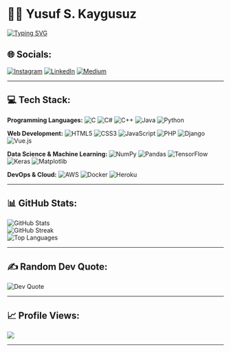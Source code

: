 # 👨‍💻 Yusuf S. Kaygusuz

[![Typing SVG](https://readme-typing-svg.herokuapp.com?font=Fira+Code&pause=100&color=00FF00&width=435&lines=Computer+Engineer;Full+Stack+Developer;AI+%26+Image+Processing+Enthusiast)](https://git.io/typing-svg)

## 🌐 Socials:
[![Instagram](https://img.shields.io/badge/Instagram-%23E4405F.svg?style=for-the-badge&logo=Instagram&logoColor=white)](https://instagram.com/yusufskaygusuz) 
[![LinkedIn](https://img.shields.io/badge/LinkedIn-%230077B5.svg?style=for-the-badge&logo=linkedin&logoColor=white)](https://linkedin.com/in/yusuf-sami-k-69b992230) 
[![Medium](https://img.shields.io/badge/Medium-12100E?style=for-the-badge&logo=medium&logoColor=white)](https://medium.com/@yusufskaygusuz)

---

## 💻 Tech Stack:
**Programming Languages:**
![C](https://img.shields.io/badge/c-%2300599C.svg?style=for-the-badge&logo=c&logoColor=white) 
![C#](https://img.shields.io/badge/c%23-%23239120.svg?style=for-the-badge&logo=csharp&logoColor=white) 
![C++](https://img.shields.io/badge/c++-%2300599C.svg?style=for-the-badge&logo=c%2B%2B&logoColor=white) 
![Java](https://img.shields.io/badge/java-%23ED8B00.svg?style=for-the-badge&logo=openjdk&logoColor=white) 
![Python](https://img.shields.io/badge/python-%2314354C.svg?style=for-the-badge&logo=python&logoColor=white)

**Web Development:**
![HTML5](https://img.shields.io/badge/html5-%23E34F26.svg?style=for-the-badge&logo=html5&logoColor=white) 
![CSS3](https://img.shields.io/badge/css3-%231572B6.svg?style=for-the-badge&logo=css3&logoColor=white) 
![JavaScript](https://img.shields.io/badge/javascript-%23323330.svg?style=for-the-badge&logo=javascript&logoColor=%23F7DF1E) 
![PHP](https://img.shields.io/badge/php-%23777BB4.svg?style=for-the-badge&logo=php&logoColor=white) 
![Django](https://img.shields.io/badge/django-%23092E20.svg?style=for-the-badge&logo=django&logoColor=white) 
![Vue.js](https://img.shields.io/badge/vue.js-%2335495e.svg?style=for-the-badge&logo=vuedotjs&logoColor=%234FC08D)

**Data Science & Machine Learning:**
![NumPy](https://img.shields.io/badge/numpy-%23013243.svg?style=for-the-badge&logo=numpy&logoColor=white) 
![Pandas](https://img.shields.io/badge/pandas-%23150458.svg?style=for-the-badge&logo=pandas&logoColor=white) 
![TensorFlow](https://img.shields.io/badge/TensorFlow-%23FF6F00.svg?style=for-the-badge&logo=TensorFlow&logoColor=white) 
![Keras](https://img.shields.io/badge/Keras-%23D00000.svg?style=for-the-badge&logo=Keras&logoColor=white) 
![Matplotlib](https://img.shields.io/badge/Matplotlib-%23ffffff.svg?style=for-the-badge&logo=Matplotlib&logoColor=black)

**DevOps & Cloud:**
![AWS](https://img.shields.io/badge/AWS-%23FF9900.svg?style=for-the-badge&logo=amazon-aws&logoColor=white) 
![Docker](https://img.shields.io/badge/docker-%230db7ed.svg?style=for-the-badge&logo=docker&logoColor=white) 
![Heroku](https://img.shields.io/badge/heroku-%23430098.svg?style=for-the-badge&logo=heroku&logoColor=white)

---

## 📊 GitHub Stats:
![GitHub Stats](https://github-readme-stats.vercel.app/api?username=YusufsKaygusuz&theme=vue-dark&hide_border=false&include_all_commits=true&count_private=false)<br/>
![GitHub Streak](https://github-readme-streak-stats.herokuapp.com/?user=YusufsKaygusuz&theme=vue-dark&hide_border=false)<br/>
![Top Languages](https://github-readme-stats.vercel.app/api/top-langs/?username=YusufsKaygusuz&theme=vue-dark&hide_border=false&include_all_commits=false&count_private=false&layout=compact)

---

## ✍️ Random Dev Quote:
![Dev Quote](https://quotes-github-readme.vercel.app/api?type=horizontal&theme=radical)

---

## 📈 Profile Views:
[![](https://visitcount.itsvg.in/api?id=YusufsKaygusuz&icon=0&color=1)](https://visitcount.itsvg.in)

---
